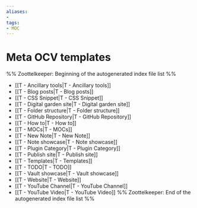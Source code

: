 ```yaml
---
aliases:
- 
tags:
- MOC
---
```


# Meta OCV templates

%% Zoottelkeeper: Beginning of the autogenerated index file list  %%
-  [[T - Ancillary tools|T - Ancillary tools]]
-  [[T - Blog posts|T - Blog posts]]
-  [[T - CSS Snippet|T - CSS Snippet]]
-  [[T - Digital garden site|T - Digital garden site]]
-  [[T - Folder structure|T - Folder structure]]
-  [[T - GitHub Repository|T - GitHub Repository]]
-  [[T - How to|T - How to]]
-  [[T - MOCs|T - MOCs]]
-  [[T - New Note|T - New Note]]
-  [[T - Note showcase|T - Note showcase]]
-  [[T - Plugin Category|T - Plugin Category]]
-  [[T - Publish site|T - Publish site]]
-  [[T - Templates|T - Templates]]
-  [[T - TODO|T - TODO]]
-  [[T - Vault showcase|T - Vault showcase]]
-  [[T - Website|T - Website]]
-  [[T - YouTube Channel|T - YouTube Channel]]
-  [[T - YouTube Video|T - YouTube Video]]
%% Zoottelkeeper: End of the autogenerated index file list  %%

